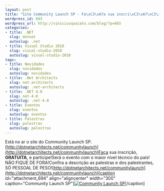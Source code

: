 ```yaml
--- 
layout: post
title: "Site Community Launch SP - Fa\xC3\xA7a sua inscri\xC3\xA7\xC3\xA3o!"
wordpress_id: 693
wordpress_url: http://viniciusquaiato.com/blog/?p=693
categories: 
- title: .NET
  slug: dotnet
  autoslug: .net
- title: Visual Studio 2010
  slug: visual-studio-2010
  autoslug: visual-studio-2010
tags: 
- title: Novidades
  slug: novidades
  autoslug: novidades
- title: .Net Architects
  slug: net-architects
  autoslug: .net-architects
- title: .NET 4.0
  slug: net-4-0
  autoslug: .net-4.0
- title: Eventos
  slug: eventos
  autoslug: eventos
- title: Palestras
  slug: palestras
  autoslug: palestras
---
```

Está no ar o site do Community Launch SP.[http://dotnetarchitects.net/communitylaunch](http://dotnetarchitects.net/communitylaunch)Faça sua inscrição, **GRATUITA**, e participe!Será o evento com o maior nível técnico do país! NÃO FIQUE DE FORA!Confira a descrição as palestras e dos palestrantes, SÓ PESSOAL DE PESO![http://dotnetarchitects.net/communitylaunch](http://dotnetarchitects.net/communitylaunch)[caption id="attachment_694" align="aligncenter" width="300" caption="Community Launch SP"][![Community Launch SP](http://viniciusquaiato.com/images_posts/communitylaunchsp-300x225.jpg "Community Launch SP")](http://dotnetarchitects.net/communitylaunch)[/caption]

